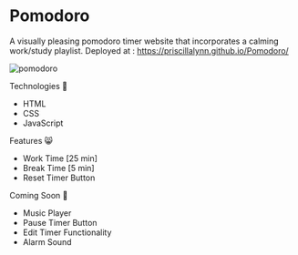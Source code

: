 # Pomodoro
 A visually pleasing pomodoro timer website that incorporates a calming work/study playlist.
 Deployed at : https://priscillalynn.github.io/Pomodoro/


![pomodoro](https://user-images.githubusercontent.com/85073401/216035513-f219cdc1-e031-43cb-b0b6-9a97842e40c1.gif)


Technologies 🐹
- HTML
- CSS
- JavaScript

Features 😸
- Work Time [25 min]
- Break Time [5 min]
- Reset Timer Button

Coming Soon 🐶
- Music Player
- Pause Timer Button
- Edit Timer Functionality
- Alarm Sound
